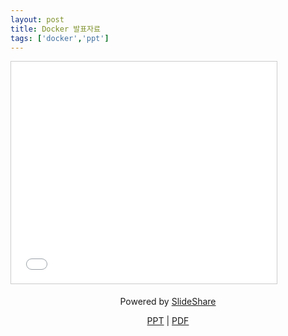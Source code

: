 ```yaml
---
layout: post
title: Docker 발표자료
tags: ['docker','ppt']
---
```

<iframe src="//www.slideshare.net/slideshow/embed_code/key/oeGGuxP5ey9yYK" width="425" height="355" frameborder="0" marginwidth="0" marginheight="0" scrolling="no" style="border:1px solid #CCC; border-width:1px; margin-bottom:5px; max-width: 100%;" allowfullscreen> </iframe>

<div style="margin-bottom:5px; text-align:center;">

<p>Powered by  <a href="//www.slideshare.net/Jongwon_/docker-presentation-57018849" title="Docker presentation" target="_blank">SlideShare</a></p>

<p>
<a href="//notes.jongwony.com/reveal.js/docker.html">PPT</a> |
<a href="/file/docker_presentation.pdf" download>PDF</a>
</p>

</div>
